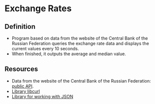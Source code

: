 # Exchange Rates

## Definition
- Program based on data from the website of the Central Bank of the Russian Federation queries 
 the exchange rate data and displays the current values every 10 seconds.
- When finished, it outputs the average and median value.
## Resources
- Data from the website of the Central Bank of the Russian Federation: [public API](https://www.cbr-xml-daily.ru/#howto).
- [Library libcurl](https://curl.se/libcurl/)
- [Library for working with JSON](https://github.com/nlohmann/json)
